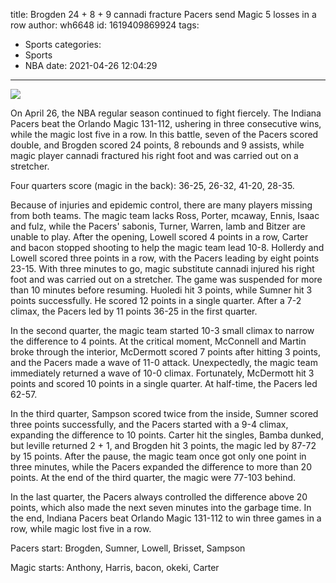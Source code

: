 title: Brogden 24 + 8 + 9 cannadi fracture Pacers send Magic 5 losses in a row
author: wh6648
id: 1619409869924
tags: 
- Sports
categories: 
- Sports
- NBA
date: 2021-04-26 12:04:29
---
![](https://p6.itc.cn/q_70/images01/20210426/383923437bf045ffb5e5eac95cad03e9.jpeg)


On April 26, the NBA regular season continued to fight fiercely. The Indiana Pacers beat the Orlando Magic 131-112, ushering in three consecutive wins, while the magic lost five in a row. In this battle, seven of the Pacers scored double, and Brogden scored 24 points, 8 rebounds and 9 assists, while magic player cannadi fractured his right foot and was carried out on a stretcher.

Four quarters score (magic in the back): 36-25, 26-32, 41-20, 28-35.

Because of injuries and epidemic control, there are many players missing from both teams. The magic team lacks Ross, Porter, mcaway, Ennis, Isaac and fulz, while the Pacers' sabonis, Turner, Warren, lamb and Bitzer are unable to play. After the opening, Lowell scored 4 points in a row, Carter and bacon stopped shooting to help the magic team lead 10-8. Hollerdy and Lowell scored three points in a row, with the Pacers leading by eight points 23-15. With three minutes to go, magic substitute cannadi injured his right foot and was carried out on a stretcher. The game was suspended for more than 10 minutes before resuming. Huoledi hit 3 points, while Sumner hit 3 points successfully. He scored 12 points in a single quarter. After a 7-2 climax, the Pacers led by 11 points 36-25 in the first quarter.

In the second quarter, the magic team started 10-3 small climax to narrow the difference to 4 points. At the critical moment, McConnell and Martin broke through the interior, McDermott scored 7 points after hitting 3 points, and the Pacers made a wave of 11-0 attack. Unexpectedly, the magic team immediately returned a wave of 10-0 climax. Fortunately, McDermott hit 3 points and scored 10 points in a single quarter. At half-time, the Pacers led 62-57.

In the third quarter, Sampson scored twice from the inside, Sumner scored three points successfully, and the Pacers started with a 9-4 climax, expanding the difference to 10 points. Carter hit the singles, Bamba dunked, but leville returned 2 + 1, and Brogden hit 3 points, the magic led by 87-72 by 15 points. After the pause, the magic team once got only one point in three minutes, while the Pacers expanded the difference to more than 20 points. At the end of the third quarter, the magic were 77-103 behind.

In the last quarter, the Pacers always controlled the difference above 20 points, which also made the next seven minutes into the garbage time. In the end, Indiana Pacers beat Orlando Magic 131-112 to win three games in a row, while magic lost five in a row.

Pacers start: Brogden, Sumner, Lowell, Brisset, Sampson

Magic starts: Anthony, Harris, bacon, okeki, Carter

